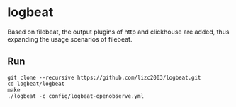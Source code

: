 # logbeat
Based on filebeat, the output plugins of http and clickhouse are added, thus expanding the usage scenarios of filebeat.

## Run
```shell
git clone --recursive https://github.com/lizc2003/logbeat.git
cd logbeat/logbeat
make
./logbeat -c config/logbeat-openobserve.yml
```
